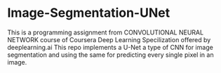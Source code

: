 # Image-Segmentation-UNet

This is a programming assignment from CONVOLUTIONAL NEURAL NETWORK course of Coursera Deep Learning Specilization offered by deeplearning.ai
This repo implements a U-Net a type of CNN for image segmentation and using the same for predicting every single pixel in an image.
